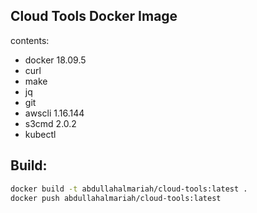 ## Cloud Tools Docker Image

contents:
* docker 18.09.5
* curl
* make
* jq
* git
* awscli 1.16.144
* s3cmd 2.0.2
* kubectl

## Build:

```bash
docker build -t abdullahalmariah/cloud-tools:latest .
docker push abdullahalmariah/cloud-tools:latest
```
